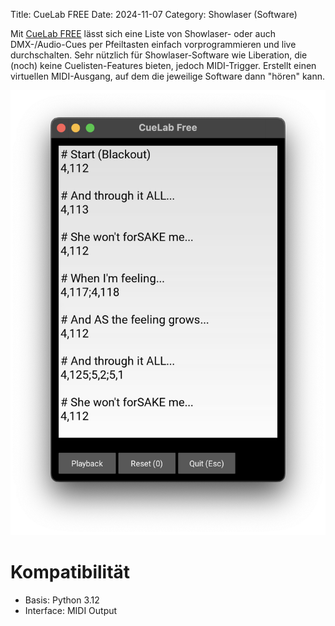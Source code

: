 Title: CueLab FREE
Date: 2024-11-07
Category: Showlaser (Software)

Mit [CueLab FREE](https://github.com/goodtimes-code/cuelab-free) lässt sich eine Liste von Showlaser- oder auch DMX-/Audio-Cues per Pfeiltasten einfach vorprogrammieren und live durchschalten. Sehr nützlich für Showlaser-Software wie Liberation, die (noch) keine Cuelisten-Features bieten, jedoch MIDI-Trigger. Erstellt einen virtuellen MIDI-Ausgang, auf dem die jeweilige Software dann "hören" kann.

![CueLab FREE Main Screenshot](https://github.com/goodtimes-code/cuelab-free/raw/main/img/cuelab-free-edit-mode.png?raw=true)

# Kompatibilität
* Basis: Python 3.12
* Interface: MIDI Output
